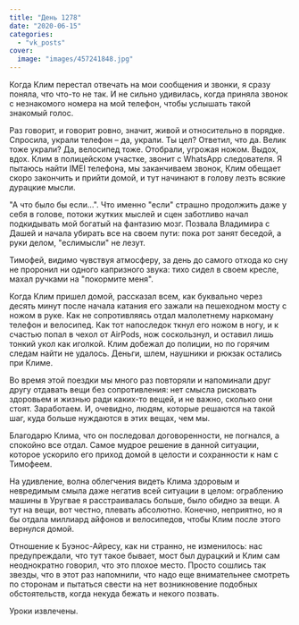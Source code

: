 ```yaml
---
title: "День 1278"
date: "2020-06-15"
categories: 
  - "vk_posts"
cover:
  image: "images/457241848.jpg"
---
```


Когда Клим перестал отвечать на мои сообщения и звонки, я сразу поняла, что что-то не так. И не сильно удивилась, когда приняла звонок с незнакомого номера на мой телефон, чтобы услышать такой знакомый голос.

<!--more-->

Раз говорит, и говорит ровно, значит, живой и относительно в порядке. Спросила, украли телефон – да, украли. Ты цел? Ответил, что да. Велик тоже украли? Да, велосипед тоже. Отобрали, угрожая ножом. Выдох, вдох. Клим в полицейском участке, звонит с WhatsApp следователя. Я пытаюсь найти IMEI телефона, мы заканчиваем звонок, Клим обещает скоро закончить и прийти домой, и тут начинают в голову лезть всякие дурацкие мысли.

"А что было бы если…". Что именно "если" страшно продолжить даже у себя в голове, потоки жутких мыслей и сцен заботливо начал подкидывать мой богатый на фантазию мозг. Позвала Владимира с Дашей и начала убирать все на своем пути: пока рот занят беседой, а руки делом, "еслимысли" не лезут.

Тимофей, видимо чувствуя атмосферу, за день до самого отхода ко сну не проронил ни одного капризного звука: тихо сидел в своем кресле, махал ручками на "покормите меня".

Когда Клим пришел домой, рассказал всем, как буквально через десять минут после начала катания его зажали на пешеходном мосту с ножом в руке. Как не сопротивляясь отдал малолетнему наркоману телефон и велосипед. Как тот напоследок ткнул его ножом в ногу, и к счастью попал в чехол от AirPods, нож соскользнул, и оставил лишь тонкий укол как иголкой. Клим добежал до полиции, но по горячим следам найти не удалось. Деньги, шлем, наушники и рюкзак остались при Климе.

Во время этой поездки мы много раз повторяли и напоминали друг другу отдавать вещи без сопротивления: нет смысла рисковать здоровьем и жизнью ради каких-то вещей, и не важно, сколько они стоят. Заработаем. И, очевидно, людям, которые решаются на такой шаг, куда больше нуждаются в этих вещах, чем мы.

Благодарю Клима, что он последовал договоренности, не погнался, а спокойно все отдал. Самое мудрое решение в данной ситуации, которое ускорило его приход домой в целости и сохранности к нам с Тимофеем.

На удивление, волна облегчения видеть Клима здоровым и невредимым смыла даже негатив всей ситуации в целом: ограблению машины в Уругвае я расстраивалась больше, было обидно за вещи. А тут на вещи, вот честно, плевать абсолютно. Конечно, неприятно, но я бы отдала миллиард айфонов и велосипедов, чтобы Клим после этого вернулся домой.

Отношение к Буэнос-Айресу, как ни странно, не изменилось: нас предупреждали, что тут такое бывает, мост был дурацкий и Клим сам неоднократно говорил, что это плохое место. Просто сошлись так звезды, что в этот раз напомнили, что надо еще внимательнее смотреть по сторонам и пытаться свести на нет возникновение подобных обстоятельств, когда некуда бежать и некого позвать.

Уроки извлечены.
